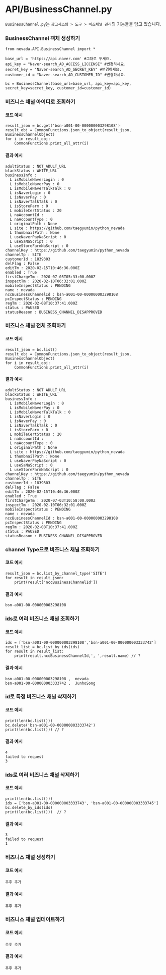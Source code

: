 # API/BusinessChannel.py
`BusinessChannel.py`는 `광고시스템 > 도구 > 비즈채널 관리`의 기능들을 담고 있습니다. <br>

### BusinessChannel 객체 생성하기
	from nevada.API.BusinessChannel import *
	
	base_url = 'https://api.naver.com' #그대로 두세요.
	api_key = "Naver-search_AD_ACCESS_LICCENSE" #변경하세요.
	secret_key = "Naver-search_AD_SECRET_KEY" #변경하세요.
	customer_id = "Naver-search_AD_CUSTOMER_ID" #변경하세요.
	
	bc = BusinessChannel(base_url=base_url, api_key=api_key, secret_key=secret_key, customer_id=customer_id)
	
### 비즈니스 채널 아이디로 조회하기
#### 코드 예시
    result_json = bc.get('bsn-a001-00-000000003298108')
    result_obj = CommonFunctions.json_to_object(result_json, BusinessChannelObject)
    for i in result_obj:
        CommonFunctions.print_all_attr(i)

       
#### 결과 예시

    adultStatus : NOT_ADULT_URL
    blackStatus : WHITE_URL
    businessInfo : 
      L isMobileNaverLogin : 0
      L isMobileNaverPay : 0
      L isMobileNaverTalkTalk : 0
      L isNaverLogin : 0
      L isNaverPay : 0
      L isNaverTalkTalk : 0
      L isStoreFarm : 0
      L mobileCertStatus : 20
      L naAccountId : 
      L naAccountType : 0
      L originalPath : None
      L site : https://github.com/taegyumin/python_nevada
      L thumbnailPath : None
      L useNaverPayNaScript : 0
      L useSaNaScript : 0
      L useStoreFarmNaScript : 0
    channelKey : https://github.com/taegyumin/python_nevada
    channelTp : SITE
    customerId : 1839303
    delFlag : False
    editTm : 2020-02-15T10:46:36.000Z
    enabled : True
    firstChargeTm : 2020-07-05T05:33:00.000Z
    inspectTm : 2020-02-10T06:32:01.000Z
    mobileInspectStatus : PENDING
    name : nevada
    nccBusinessChannelId : bsn-a001-00-000000003298108
    pcInspectStatus : PENDING
    regTm : 2020-02-08T10:37:41.000Z
    status : PAUSED
    statusReason : BUSINESS_CHANNEL_DISAPPROVED


### 비즈니스 채널 전체 조회하기
#### 코드 예시
    result_json = bc.list()
    result_obj = CommonFunctions.json_to_object(result_json, BusinessChannelObject)
    for i in result_obj:
        CommonFunctions.print_all_attr(i)

       
#### 결과 예시

    adultStatus : NOT_ADULT_URL
    blackStatus : WHITE_URL
    businessInfo : 
      L isMobileNaverLogin : 0
      L isMobileNaverPay : 0
      L isMobileNaverTalkTalk : 0
      L isNaverLogin : 0
      L isNaverPay : 0
      L isNaverTalkTalk : 0
      L isStoreFarm : 0
      L mobileCertStatus : 20
      L naAccountId : 
      L naAccountType : 0
      L originalPath : None
      L site : https://github.com/taegyumin/python_nevada
      L thumbnailPath : None
      L useNaverPayNaScript : 0
      L useSaNaScript : 0
      L useStoreFarmNaScript : 0
    channelKey : https://github.com/taegyumin/python_nevada
    channelTp : SITE
    customerId : 1839303
    delFlag : False
    editTm : 2020-02-15T10:46:36.000Z
    enabled : True
    firstChargeTm : 2020-07-03T10:58:00.000Z
    inspectTm : 2020-02-10T06:32:01.000Z
    mobileInspectStatus : PENDING
    name : nevada
    nccBusinessChannelId : bsn-a001-00-000000003298108
    pcInspectStatus : PENDING
    regTm : 2020-02-08T10:37:41.000Z
    status : PAUSED
    statusReason : BUSINESS_CHANNEL_DISAPPROVED

### channel Type으로 비즈니스 채널 조회하기
#### 코드 예시
    result_json = bc.list_by_channel_type('SITE')
    for result in result_json:
        print(result['nccBusinessChannelId'])
        
#### 결과 예시
    bsn-a001-00-000000003298108
    
    
### ids로 여러 비즈니스 채널 조회하기
#### 코드 예시
    ids = ['bsn-a001-00-000000003298108','bsn-a001-00-000000003333742']
    result_list = bc.list_by_ids(ids)
    for result in result_list:
        print(result.nccBusinessChannelId,', ',result.name) // ?
        
#### 결과 예시
    bsn-a001-00-000000003298108 ,  nevada
    bsn-a001-00-000000003333742 ,  JunhoSong

### id로 특정 비즈니스 채널 삭제하기
#### 코드 예시
    print(len(bc.list()))
    bc.delete('bsn-a001-00-000000003333742')
    print(len(bc.list())) // ?

#### 결과 예시
    4
    failed to request
    3
    
### ids로 여러 비즈니스 채널 삭제하기
#### 코드 예시
    print(len(bc.list()))
    ids = ['bsn-a001-00-000000003333743', 'bsn-a001-00-000000003333745']
    bc.delete_by_ids(ids)
    print(len(bc.list()))  // ?
    
#### 결과 예시
    3
    failed to request
    1
    
### 비즈니스 채널 생성하기
#### 코드 예시
	추후 추가
#### 결과 예시
	추후 추가

### 비즈니스 채널 업데이트하기
#### 코드 예시
	추후 추가
#### 결과 예시
	추후 추가